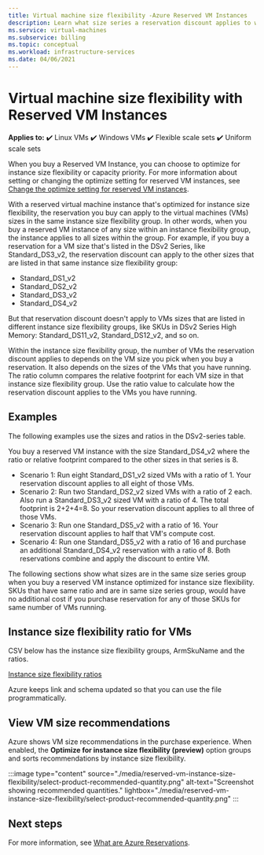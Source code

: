 ```yaml
---
title: Virtual machine size flexibility -Azure Reserved VM Instances 
description: Learn what size series a reservation discount applies to when you by a reserved VM instance.
ms.service: virtual-machines
ms.subservice: billing
ms.topic: conceptual
ms.workload: infrastructure-services
ms.date: 04/06/2021
---
```


# Virtual machine size flexibility with Reserved VM Instances

**Applies to:** :heavy_check_mark: Linux VMs :heavy_check_mark: Windows VMs :heavy_check_mark: Flexible scale sets :heavy_check_mark: Uniform scale sets

When you buy a Reserved VM Instance, you can choose to optimize for instance size flexibility or capacity priority. For more information about setting or changing the optimize setting for reserved VM instances, see [Change the optimize setting for reserved VM instances](../cost-management-billing/reservations/manage-reserved-vm-instance.md#change-optimize-setting-for-reserved-vm-instances).

With a reserved virtual machine instance that's optimized for instance size flexibility, the reservation you buy can apply to the virtual machines (VMs) sizes in the same instance size flexibility group. In other words, when you buy a reserved VM instance of any size within an instance flexibility group, the instance applies to all sizes within the group. For example, if you buy a reservation for a VM size that's listed in the DSv2 Series, like Standard_DS3_v2, the reservation discount can apply to the other sizes that are listed in that same instance size flexibility group:

- Standard_DS1_v2
- Standard_DS2_v2
- Standard_DS3_v2
- Standard_DS4_v2

But that reservation discount doesn't apply to VMs sizes that are listed in different instance size flexibility groups, like SKUs in DSv2 Series High Memory: Standard_DS11_v2, Standard_DS12_v2, and so on.

Within the instance size flexibility group, the number of VMs the reservation discount applies to depends on the VM size you pick when you buy a reservation. It also depends on the sizes of the VMs that you have running. The ratio column compares the relative footprint for each VM size in that instance size flexibility group. Use the ratio value to calculate how the reservation discount applies to the VMs you have running.

## Examples

The following examples use the sizes and ratios in the DSv2-series table.

You buy a reserved VM instance with the size Standard_DS4_v2 where the ratio or relative footprint compared to the other sizes in that series is 8.

- Scenario 1: Run eight Standard_DS1_v2 sized VMs with a ratio of 1. Your reservation discount applies to all eight of those VMs.
- Scenario 2: Run two Standard_DS2_v2 sized VMs with a ratio of 2 each. Also run a Standard_DS3_v2 sized VM with a ratio of 4. The total footprint is 2+2+4=8. So your reservation discount applies to all three of those VMs.
- Scenario 3: Run one Standard_DS5_v2 with a ratio of 16. Your reservation discount applies to half that VM's compute cost.
- Scenario 4: Run one Standard_DS5_v2 with a ratio of 16 and purchase an additional Standard_DS4_v2 reservation with a ratio of 8. Both reservations combine and apply the discount to entire VM.

The following sections show what sizes are in the same size series group when you buy a reserved VM instance optimized for instance size flexibility. SKUs that have same ratio and are in same size series group, would have no additional cost if you purchase reservation for any of those SKUs for same number of VMs running.

## Instance size flexibility ratio for VMs 

CSV below has the instance size flexibility groups, ArmSkuName and the ratios.  

[Instance size flexibility ratios](https://aka.ms/isf)

Azure keeps link and schema updated so that you can use the file programmatically.

## View VM size recommendations

Azure shows VM size recommendations in the purchase experience. When enabled, the **Optimize for instance size flexibility (preview)** option groups and sorts recommendations by instance size flexibility.

:::image type="content" source="./media/reserved-vm-instance-size-flexibility/select-product-recommended-quantity.png" alt-text="Screenshot showing recommended quantities." lightbox="./media/reserved-vm-instance-size-flexibility/select-product-recommended-quantity.png" :::

## Next steps

For more information, see [What are Azure Reservations](../cost-management-billing/reservations/save-compute-costs-reservations.md).
